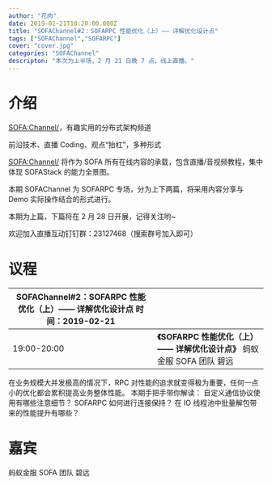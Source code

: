 ```yaml
---
author: "花肉"
date: 2019-02-21T10:20:00.000Z
title: "SOFAChannel#2：SOFARPC 性能优化（上）—— 详解优化设计点"
tags: ["SOFAChannel","SOFARPC"]
cover: "cover.jpg"
categories: "SOFAChannel"
descripton: "本次为上半场，2 月 21 日晚 7 点，线上直播。"
---
```


# 介绍

<SOFA:Channel/>，有趣实用的分布式架构频道

前沿技术、直播 Coding、观点“抬杠”，多种形式

<SOFA:Channel/> 将作为 SOFA 所有在线内容的承载，包含直播/音视频教程，集中体现 SOFAStack 的能力全景图。

本期 SOFAChannel 为 SOFARPC 专场，分为上下两篇，将采用内容分享与 Demo 实际操作结合的形式进行。

本期为上篇，下篇将在 2 月 28 日开展，记得关注哟~

欢迎加入直播互动钉钉群：23127468（搜索群号加入即可）

# 议程

| SOFAChannel#2：SOFARPC 性能优化（上）—— 详解优化设计点 时间：2019-02-21 |                                                              |
| ------------------------------------------------------------ | ------------------------------------------------------------ |
| 19:00-20:00                                                  | **《SOFARPC 性能优化（上）—— 详解优化设计点》** 蚂蚁金服 SOFA 团队 碧远 |

在业务规模大并发极高的情况下，RPC 对性能的追求就变得极为重要，任何一点小的优化都会累积提高业务整体性能。 本期手把手带你解读： 自定义通信协议使用有哪些注意细节？ SOFARPC 如何进行连接保持？ 在 IO 线程池中批量解包带来的性能提升有哪些？

# 嘉宾

蚂蚁金服 SOFA 团队 碧远